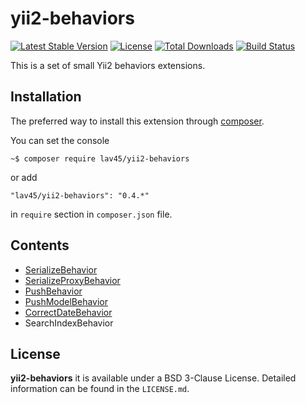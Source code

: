 # yii2-behaviors

[![Latest Stable Version](https://poser.pugx.org/lav45/yii2-behaviors/v/stable)](https://packagist.org/packages/lav45/yii2-behaviors)
[![License](https://poser.pugx.org/lav45/yii2-behaviors/license)](https://packagist.org/packages/lav45/yii2-behaviors)
[![Total Downloads](https://poser.pugx.org/lav45/yii2-behaviors/downloads)](https://packagist.org/packages/lav45/yii2-behaviors)
[![Build Status](https://travis-ci.org/lav45/yii2-behaviors.svg?branch=master)](https://travis-ci.org/lav45/yii2-behaviors)

This is a set of small Yii2 behaviors extensions.

## Installation

The preferred way to install this extension through [composer](http://getcomposer.org/download/).

You can set the console

```
~$ composer require lav45/yii2-behaviors
```

or add

```
"lav45/yii2-behaviors": "0.4.*"
```

in ```require``` section in `composer.json` file.


## Contents

- [SerializeBehavior](docs/SerializeBehavior.md)
- [SerializeProxyBehavior](docs/SerializeProxyBehavior.md)
- [PushBehavior](docs/PushBehavior.md)
- [PushModelBehavior](docs/PushModelBehavior.md)
- [CorrectDateBehavior](docs/CorrectDateBehavior.md)
- SearchIndexBehavior


## License

**yii2-behaviors** it is available under a BSD 3-Clause License. Detailed information can be found in the `LICENSE.md`.

